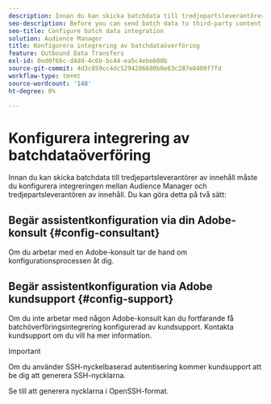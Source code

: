 ```yaml
---
description: Innan du kan skicka batchdata till tredjepartsleverantörer av innehåll måste du konfigurera integreringen mellan Audience Manager och tredjepartsleverantören av innehåll.
seo-description: Before you can send batch data to third-party content providers, you need to configure the integration between Audience Manager and the third-party content provider.
seo-title: Configure batch data integration
solution: Audience Manager
title: Konfigurera integrering av batchdataöverföring
feature: Outbound Data Transfers
exl-id: 0ed0f6bc-d4dd-4c6b-bc44-ea5c4ebe600b
source-git-commit: 4d3c859cc4dc5294286680b0e63c287e0409f7fd
workflow-type: tm+mt
source-wordcount: '148'
ht-degree: 0%

---
```


# Konfigurera integrering av batchdataöverföring

Innan du kan skicka batchdata till tredjepartsleverantörer av innehåll måste du konfigurera integreringen mellan Audience Manager och tredjepartsleverantören av innehåll. Du kan göra detta på två sätt:

## Begär assistentkonfiguration via din Adobe-konsult {#config-consultant}

Om du arbetar med en Adobe-konsult tar de hand om konfigurationsprocessen åt dig.

## Begär assistentkonfiguration via Adobe kundsupport {#config-support}

Om du inte arbetar med någon Adobe-konsult kan du fortfarande få batchöverföringsintegrering konfigurerad av kundsupport. Kontakta kundsupport om du vill ha mer information.

>[!IMPORTANT]
>
>Om du använder SSH-nyckelbaserad autentisering kommer kundsupport att be dig att generera SSH-nycklarna.
>
> Se till att generera nycklarna i OpenSSH-format.
